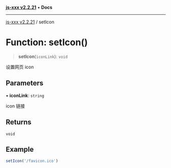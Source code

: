 [**js-xxx v2.2.21**](../README.md) • **Docs**

***

[js-xxx v2.2.21](../README.md) / setIcon

# Function: setIcon()

> **setIcon**(`iconLink`): `void`

设置网页 icon

## Parameters

• **iconLink**: `string`

icon 链接

## Returns

`void`

## Example

```ts
setIcon('/favicon.ico')
```
